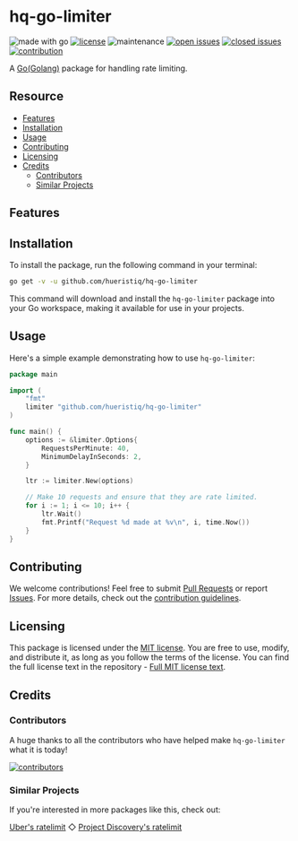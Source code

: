 # hq-go-limiter

![made with go](https://img.shields.io/badge/made%20with-Go-0000FF.svg) [![license](https://img.shields.io/badge/license-MIT-gray.svg?color=0000FF)](https://github.com/hueristiq/hq-go-limiter/blob/master/LICENSE) ![maintenance](https://img.shields.io/badge/maintained%3F-yes-0000FF.svg) [![open issues](https://img.shields.io/github/issues-raw/hueristiq/hq-go-limiter.svg?style=flat&color=0000FF)](https://github.com/hueristiq/hq-go-limiter/issues?q=is:issue+is:open) [![closed issues](https://img.shields.io/github/issues-closed-raw/hueristiq/hq-go-limiter.svg?style=flat&color=0000FF)](https://github.com/hueristiq/hq-go-limiter/issues?q=is:issue+is:closed) [![contribution](https://img.shields.io/badge/contributions-welcome-0000FF.svg)](https://github.com/hueristiq/hq-go-limiter/blob/master/CONTRIBUTING.md)

A [Go(Golang)](https://golang.org/) package for handling rate limiting.

## Resource

* [Features](#features)
* [Installation](#installation)
* [Usage](#usage)
* [Contributing](#contributing)
* [Licensing](#licensing)
* [Credits](#credits)
	* [Contributors](#contributors)
	* [Similar Projects](#similar-projects)

## Features

## Installation

To install the package, run the following command in your terminal:

```bash
go get -v -u github.com/hueristiq/hq-go-limiter
```

This command will download and install the `hq-go-limiter` package into your Go workspace, making it available for use in your projects.


## Usage

Here's a simple example demonstrating how to use `hq-go-limiter`:

```go
package main

import (
	"fmt"
	limiter "github.com/hueristiq/hq-go-limiter"
)

func main() {
	options := &limiter.Options{
		RequestsPerMinute: 40,
		MinimumDelayInSeconds: 2,
	}

	ltr := limiter.New(options)

	// Make 10 requests and ensure that they are rate limited.
	for i := 1; i <= 10; i++ {
		ltr.Wait()
		fmt.Printf("Request %d made at %v\n", i, time.Now())
	}
}
```

## Contributing

We welcome contributions! Feel free to submit [Pull Requests](https://github.com/hueristiq/hq-go-limiter/pulls) or report [Issues](https://github.com/hueristiq/hq-go-limiter/issues). For more details, check out the [contribution guidelines](https://github.com/hueristiq/hq-go-limiter/blob/master/CONTRIBUTING.md).

## Licensing

This package is licensed under the [MIT license](https://opensource.org/license/mit). You are free to use, modify, and distribute it, as long as you follow the terms of the license. You can find the full license text in the repository - [Full MIT license text](https://github.com/hueristiq/hq-go-limiter/blob/master/LICENSE).

## Credits

### Contributors

A huge thanks to all the contributors who have helped make `hq-go-limiter` what it is today!

[![contributors](https://contrib.rocks/image?repo=hueristiq/hq-go-limiter&max=500)](https://github.com/hueristiq/hq-go-limiter/graphs/contributors)

### Similar Projects

If you're interested in more packages like this, check out:

[Uber's ratelimit](https://github.com/uber-go/ratelimit) ◇ [Project Discovery's ratelimit](https://github.com/projectdiscovery/ratelimit)